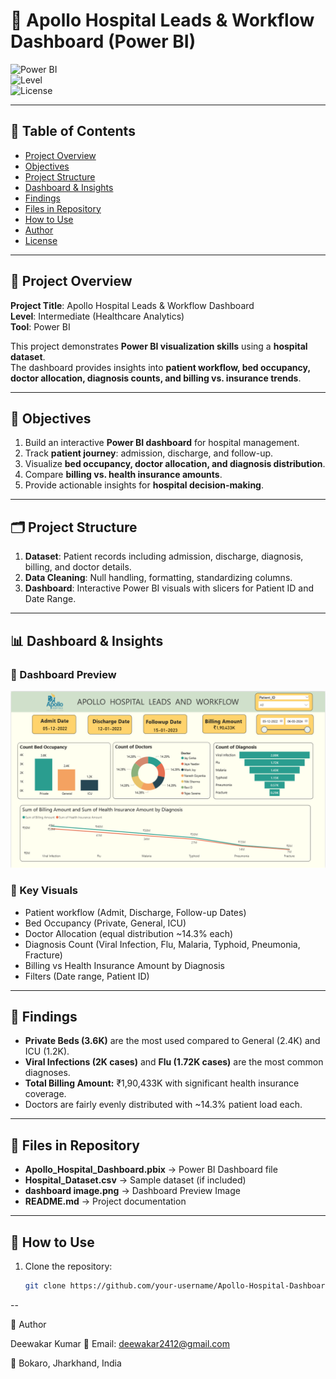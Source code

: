 # 🏥 Apollo Hospital Leads & Workflow Dashboard (Power BI)

![Power BI](https://img.shields.io/badge/PowerBI-Dashboard-orange)  
![Level](https://img.shields.io/badge/Level-Intermediate-blue)  
![License](https://img.shields.io/badge/License-MIT-yellow)

---

## 📑 Table of Contents

* [Project Overview](#-project-overview)
* [Objectives](#-objectives)
* [Project Structure](#-project-structure)
* [Dashboard & Insights](#-dashboard--insights)
* [Findings](#-findings)
* [Files in Repository](#-files-in-repository)
* [How to Use](#-how-to-use)
* [Author](#-author)
* [License](#-license)

---

## 📌 Project Overview

**Project Title**: Apollo Hospital Leads & Workflow Dashboard  
**Level**: Intermediate (Healthcare Analytics)  
**Tool**: Power BI  

This project demonstrates **Power BI visualization skills** using a **hospital dataset**.  
The dashboard provides insights into **patient workflow, bed occupancy, doctor allocation, diagnosis counts, and billing vs. insurance trends**.  

---

## 🎯 Objectives

1. Build an interactive **Power BI dashboard** for hospital management.  
2. Track **patient journey**: admission, discharge, and follow-up.  
3. Visualize **bed occupancy, doctor allocation, and diagnosis distribution**.  
4. Compare **billing vs. health insurance amounts**.  
5. Provide actionable insights for **hospital decision-making**.  

---

## 🗂️ Project Structure

1. **Dataset**: Patient records including admission, discharge, diagnosis, billing, and doctor details.  
2. **Data Cleaning**: Null handling, formatting, standardizing columns.  
3. **Dashboard**: Interactive Power BI visuals with slicers for Patient ID and Date Range.  

---

## 📊 Dashboard & Insights

### 🔹 Dashboard Preview
![Apollo Hospital Dashboard](dashboard%20image.png)

### 🔹 Key Visuals
- Patient workflow (Admit, Discharge, Follow-up Dates)  
- Bed Occupancy (Private, General, ICU)  
- Doctor Allocation (equal distribution ~14.3% each)  
- Diagnosis Count (Viral Infection, Flu, Malaria, Typhoid, Pneumonia, Fracture)  
- Billing vs Health Insurance Amount by Diagnosis  
- Filters (Date range, Patient ID)  

---

## 🔎 Findings

- **Private Beds (3.6K)** are the most used compared to General (2.4K) and ICU (1.2K).  
- **Viral Infections (2K cases)** and **Flu (1.72K cases)** are the most common diagnoses.  
- **Total Billing Amount:** ₹1,90,433K with significant health insurance coverage.  
- Doctors are fairly evenly distributed with ~14.3% patient load each.  

---

## 📂 Files in Repository

- **Apollo_Hospital_Dashboard.pbix** → Power BI Dashboard file  
- **Hospital_Dataset.csv** → Sample dataset (if included)  
- **dashboard image.png** → Dashboard Preview Image  
- **README.md** → Project documentation  

---

## 🚀 How to Use

1. Clone the repository:  

   ```bash
   git clone https://github.com/your-username/Apollo-Hospital-Dashboard.git

--

👤 Author

Deewakar Kumar
📧 Email: deewakar2412@gmail.com

📍 Bokaro, Jharkhand, India



